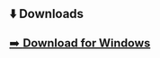 ## ⬇️ Downloads

<p align="center">

<a href="https://github.com/MrBoxik/maturita/releases/tag/1" style="font-size:20px;">➡️ <b>Download for Windows</b></a><br><br>
